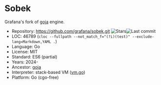 # Sobek

Grafana's fork of [goja](goja.md) engine.

* Repository:  https://github.com/grafana/sobek.git <span class="shields"><img src="https://img.shields.io/github/stars/grafana/sobek?label=&style=flat-square" alt="Stars" title="Stars"><img src="https://img.shields.io/github/last-commit/grafana/sobek?label=&style=flat-square" alt="Last commit" title="Last commit"></span>
* LOC:         46789 (`cloc --fullpath --not_match_f="(?i)(test)" --exclude-lang=Markdown,YAML .`)
* Language:    Go
* License:     MIT
* Standard:    ES6 (partial)
* Years:       2024-
* Ancestor:    [goja](goja.md)
* Interpreter: stack-based VM ([vm.go](https://github.com/grafana/sobek/blob/main/vm.go))
* Platform:    Go (cgo-free)
